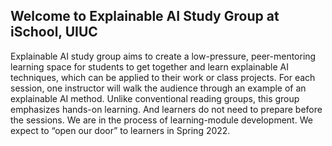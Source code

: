 ## Welcome to Explainable AI Study Group at iSchool, UIUC

Explainable AI study group aims to create a low-pressure, peer-mentoring learning space for students to get together and learn explainable AI techniques, which can be applied to their work or class projects. For each session, one instructor will walk the audience through an example of an explainable AI method. Unlike conventional reading groups, this group emphasizes hands-on learning. And learners do not need to prepare before the sessions. We are in the process of learning-module development. We expect to “open our door” to learners in Spring 2022. 


